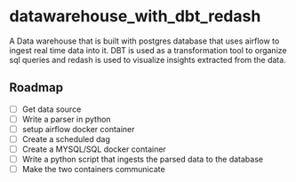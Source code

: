 # datawarehouse_with_dbt_redash
A Data warehouse that is built with postgres database that uses airflow to ingest real time data into it. DBT is used as a transformation tool to organize sql queries and redash is used to visualize insights extracted from the data.

## Roadmap
- [ ] Get data source
- [ ] Write a parser in python
- [ ] setup airflow docker container
- [ ] Create a scheduled dag
- [ ] Create a MYSQL/SQL docker container
- [ ] Write a python script that ingests the parsed data to the database
- [ ] Make the two containers communicate